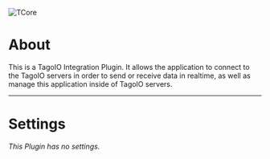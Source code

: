 ![TCore](/assets/logo-plugin-black.png)

# About

This is a TagoIO Integration Plugin. It allows the application to connect to the TagoIO servers in order to send or receive data in realtime, as well as manage this application inside of TagoIO servers.

---

# Settings

*This Plugin has no settings.*
